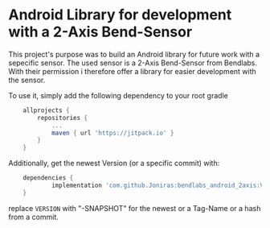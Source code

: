 # Android Library for development with a 2-Axis Bend-Sensor
This project's purpose was to build an Android library for future work with a sepecific sensor. The used sensor is a 2-Axis Bend-Sensor from Bendlabs.
With their permission i therefore offer a library for easier development with the sensor.

To use it, simply add the following dependency to your root gradle

``` gradle
	allprojects {
		repositories {
			...
			maven { url 'https://jitpack.io' }
		}
	}

```

Additionally, get the newest Version (or a specific commit) with:

``` gradle
	dependencies {
	        implementation 'com.github.Joniras:bendlabs_android_2axis:VERSION'
	}

```

replace `VERSION` with "-SNAPSHOT" for the newest or a Tag-Name or a hash from a commit.

